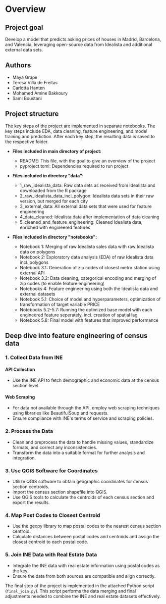 # Overview

## Project goal

Develop a model that predicts asking prices of houses in Madrid, Barcelona, and Valencia, leveraging open-source data from Idealista and additional external data sets.


## Authors
- Maya Grape
- Teresa Villa de Freitas
- Carlotta Hanten
- Mohamed Amine Bakkoury
- Sami Boustani


## Project structure

The key steps of the project are implemented in separate notebooks. 
The key steps include EDA, data cleaning, feature engineering, and model training and prediction.
After each key step, the resulting data is saved to the respective folder.

- **Files included in main directory of project:**
  - README: This file, with the goal to give an overview of the project
  - pyproject.toml: Dependencies required to run project

- **Files included in directory "data":**
  - 1_raw_idealista_data: Raw data sets as received from Idealista and downloaded from the R package
  - 2_raw_idealista_data_incl_polygon: Idealista data sets in their raw version, but merged for each city
  - 3_external_data: All external data sets that were used for feature engineering
  - 4_data_cleaned: Idealista data after implementation of data cleaning
  - 5_cleaned_and_feature_engineering: Cleaned Idealista data, enriched with engineered features

- **Files included in directory "notebooks":**
  - Notebook 1: Merging of raw Idealista sales data with raw Idealista data on polygons
  - Notebook 2: Exploratory data analysis (EDA) of raw Idealista data incl. polygons
  - Notebook 3.1: Generation of zip codes of closest metro station using external API
  - Notebook 3.2: Data cleaning, categorical encoding and merging of zip codes (to enable feature engineering)
  - Notebooks 4: Feature engineering using both the Idealista data and external datasets
  - Notebook 5.1: Choice of model and hyperparameters, optimization of transformation of target variable PRICE
  - Notebooks 5.2-5.7: Running the optimized base model with each engineered feature seperately, incl. creation of spatial lag
  - Notebook 5.8: Final model with features that improved performance

## Deep dive into feature engineering of census data

### 1. Collect Data from INE

#### API Collection

- Use the INE API to fetch demographic and economic data at the census section level.

#### Web Scraping

- For data not available through the API, employ web scraping techniques using libraries like BeautifulSoup and requests.
- Ensure compliance with INE's terms of service and scraping policies.

### 2. Process the Data

- Clean and preprocess the data to handle missing values, standardize formats, and correct any inconsistencies.
- Transform the data into a suitable format for further analysis and integration.

### 3. Use QGIS Software for Coordinates

- Utilize QGIS software to obtain geographic coordinates for census section centroids.
- Import the census section shapefile into QGIS.
- Use QGIS tools to calculate the centroids of each census section and export the results.

### 4. Map Post Codes to Closest Centroid

- Use the geopy library to map postal codes to the nearest census section centroid.
- Calculate distances between postal codes and centroids and assign the closest centroid to each postal code.

### 5. Join INE Data with Real Estate Data

- Integrate the INE data with real estate information using postal codes as the key.
- Ensure the data from both sources are compatible and align correctly.

The final step of the project is implemented in the attached Python script (`final_join.py`). This script performs the data merging and final adjustments needed to combine the INE and real estate datasets effectively.